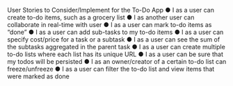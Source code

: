 User Stories to Consider/Implement for the To-Do App
● I as a user can create to-do items, such as a grocery list
● I as another user can collaborate in real-time with user
● I as a user can mark to-do items as “done”
● I as a user can add sub-tasks to my to-do items
● I as a user can specify cost/price for a task or a subtask
● I as a user can see the sum of the subtasks aggregated in the parent task
● I as a user can create multiple to-do lists where each list has its unique URL
● I as a user can be sure that my todos will be persisted
● I as an owner/creator of a certain to-do list can freeze/unfreeze
● I as a user can filter the to-do list and view items that were marked as done
